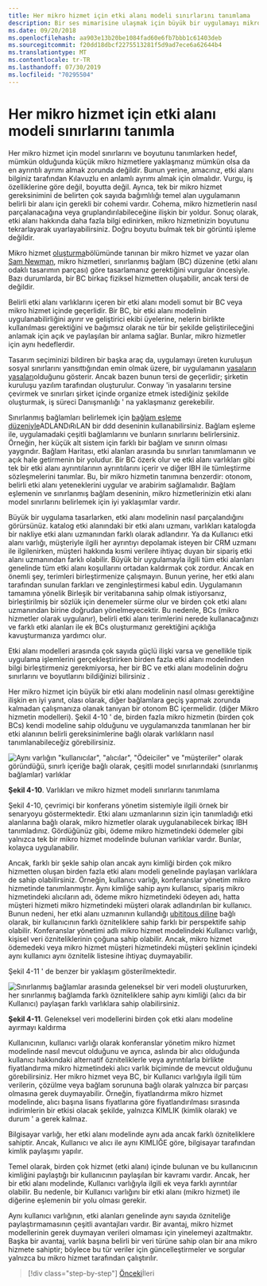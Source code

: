 ```yaml
---
title: Her mikro hizmet için etki alanı modeli sınırlarını tanımlama
description: Bir ses mimarisine ulaşmak için büyük bir uygulamayı mikro hizmetlere bölümlemenin özünü inceleyelim.
ms.date: 09/20/2018
ms.openlocfilehash: aa903e13b20be1084fad60e6fb7bbb1c61403deb
ms.sourcegitcommit: f20dd18dbcf2275513281f5d9ad7ece6a62644b4
ms.translationtype: MT
ms.contentlocale: tr-TR
ms.lasthandoff: 07/30/2019
ms.locfileid: "70295504"
---
```

# <a name="identify-domain-model-boundaries-for-each-microservice"></a>Her mikro hizmet için etki alanı modeli sınırlarını tanımla

Her mikro hizmet için model sınırlarını ve boyutunu tanımlarken hedef, mümkün olduğunda küçük mikro hizmetlere yaklaşmanız mümkün olsa da en ayrıntılı ayrımı almak zorunda değildir. Bunun yerine, amacınız, etki alanı bilginiz tarafından Kılavuzlu en anlamlı ayrımı almak için olmalıdır. Vurgu, iş özelliklerine göre değil, boyutta değil. Ayrıca, tek bir mikro hizmet gereksinimini de belirten çok sayıda bağımlılığı temel alan uygulamanın belirli bir alanı için gerekli bir cohemi vardır. Cohema, mikro hizmetlerin nasıl parçalanacağına veya gruplandırılabileceğine ilişkin bir yoldur. Sonuç olarak, etki alanı hakkında daha fazla bilgi edinirken, mikro hizmetinizin boyutunu tekrarlayarak uyarlayabilirsiniz. Doğru boyutu bulmak tek bir görüntü işleme değildir.

Mikro hizmet [oluşturma](https://samnewman.io/books/building_microservices/)bölümünde tanınan bir mikro hizmet ve yazar olan [Sam Newman](https://samnewman.io/), mikro hizmetleri, sınırlanmış bağlam (BC) düzenine (etki alanı odaklı tasarımın parçası) göre tasarlamanız gerektiğini vurgular öncesiyle. Bazı durumlarda, bir BC birkaç fiziksel hizmetten oluşabilir, ancak tersi de değildir.

Belirli etki alanı varlıklarını içeren bir etki alanı modeli somut bir BC veya mikro hizmet içinde geçerlidir. Bir BC, bir etki alanı modelinin uygulanabilirliğini ayırır ve geliştirici ekibi üyelerine, nelerin birlikte kullanılması gerektiğini ve bağımsız olarak ne tür bir şekilde geliştirileceğini anlamak için açık ve paylaşılan bir anlama sağlar. Bunlar, mikro hizmetler için aynı hedeflerdir.

Tasarım seçiminizi bildiren bir başka araç da, uygulamayı üreten kuruluşun sosyal sınırlarını yansıttığından emin olmak üzere, bir uygulamanın [yasaların yasaları](https://en.wikipedia.org/wiki/Conway%27s_law)olduğunu gösterir. Ancak bazen bunun tersi de geçerlidir; şirketin kuruluşu yazılım tarafından oluşturulur. Conway 'in yasalarını tersine çevirmek ve sınırları şirket içinde organize etmek istediğiniz şekilde oluşturmak, iş süreci Danışmanlığı ' na yaklaşmanız gerekebilir.

Sınırlanmış bağlamları belirlemek için [bağlam eşleme düzeniyle](https://www.infoq.com/articles/ddd-contextmapping)ADLANDıRıLAN bir ddd deseninin kullanabilirsiniz. Bağlam eşleme ile, uygulamadaki çeşitli bağlamlarını ve bunların sınırlarını belirlersiniz. Örneğin, her küçük alt sistem için farklı bir bağlam ve sınırın olması yaygındır. Bağlam Haritası, etki alanları arasında bu sınırları tanımlamanın ve açık hale getirmenin bir yoludur. Bir BC özerk olur ve etki alanı varlıkları gibi tek bir etki alanı ayrıntılarının ayrıntılarını içerir ve diğer IBH ile tümleştirme sözleşmelerini tanımlar. Bu, bir mikro hizmetin tanımına benzerdir: otonom, belirli etki alanı yeteneklerini uygular ve arabirim sağlamalıdır. Bağlam eşlemenin ve sınırlanmış bağlam deseninin, mikro hizmetlerinizin etki alanı model sınırlarını belirlemek için iyi yaklaşımlar vardır.

Büyük bir uygulama tasarlarken, etki alanı modelinin nasıl parçalandığını görürsünüz. katalog etki alanındaki bir etki alanı uzmanı, varlıkları katalogda bir nakliye etki alanı uzmanından farklı olarak adlandırır. Ya da Kullanıcı etki alanı varlığı, müşteriyle ilgili her ayrıntıyı depolamak isteyen bir CRM uzmanı ile ilgilenirken, müşteri hakkında kısmi verilere ihtiyaç duyan bir sipariş etki alanı uzmanından farklı olabilir. Büyük bir uygulamayla ilgili tüm etki alanları genelinde tüm etki alanı koşullarını ortadan kaldırmak çok zordur. Ancak en önemli şey, terimleri birleştirmenize çalışmayın. Bunun yerine, her etki alanı tarafından sunulan farkları ve zenginleştirmesi kabul edin. Uygulamanın tamamına yönelik Birleşik bir veritabanına sahip olmak istiyorsanız, birleştirilmiş bir sözlük için denemeler sürme olur ve birden çok etki alanı uzmanından birine doğrudan yönelmeyecektir. Bu nedenle, BCs (mikro hizmetler olarak uygulanır), belirli etki alanı terimlerini nerede kullanacağınızı ve farklı etki alanları ile ek BCs oluşturmanız gerektiğini açıklığa kavuşturmanıza yardımcı olur.

Etki alanı modelleri arasında çok sayıda güçlü ilişki varsa ve genellikle tipik uygulama işlemlerini gerçekleştirirken birden fazla etki alanı modelinden bilgi birleştirmeniz gerekmiyorsa, her bir BC ve etki alanı modelinin doğru sınırlarını ve boyutlarını bildiğinizi bilirsiniz .

Her mikro hizmet için büyük bir etki alanı modelinin nasıl olması gerektiğine ilişkin en iyi yanıt, olası olarak, diğer bağlamlara geçiş yapmak zorunda kalmadan çalışmanıza olanak tanıyan bir otonom BC içermelidir. (diğer Mikro hizmetin modelleri). Şekil 4-10 ' de, birden fazla mikro hizmetin (birden çok BCs) kendi modeline sahip olduğunu ve uygulamanızda tanımlanan her bir etki alanının belirli gereksinimlerine bağlı olarak varlıkların nasıl tanımlanabileceğiz görebilirsiniz.

![Aynı varlığın "kullanıcılar", "alıcılar", "Ödeiciler" ve "müşteriler" olarak göründüğü, sınırlı içeriğe bağlı olarak, çeşitli model sınırlarındaki (sınırlanmış bağlamlar) varlıklar](./media/image10.png)

**Şekil 4-10**. Varlıkları ve mikro hizmet modeli sınırlarını tanımlama

Şekil 4-10, çevrimiçi bir konferans yönetim sistemiyle ilgili örnek bir senaryoyu göstermektedir. Etki alanı uzmanlarının sizin için tanımladığı etki alanlarına bağlı olarak, mikro hizmetler olarak uygulanabilecek birkaç IBH tanımladınız. Gördüğünüz gibi, ödeme mikro hizmetindeki ödemeler gibi yalnızca tek bir mikro hizmet modelinde bulunan varlıklar vardır. Bunlar, kolayca uygulanabilir.

Ancak, farklı bir şekle sahip olan ancak aynı kimliği birden çok mikro hizmetten oluşan birden fazla etki alanı modeli genelinde paylaşan varlıklara de sahip olabilirsiniz. Örneğin, kullanıcı varlığı, konferanslar yönetim mikro hizmetinde tanımlanmıştır. Aynı kimliğe sahip aynı kullanıcı, sipariş mikro hizmetindeki alıcıların adı, ödeme mikro hizmetindeki ödeyen adı, hatta müşteri hizmeti mikro hizmetindeki müşteri olarak adlandırılan bir kullanıcı. Bunun nedeni, her etki alanı uzmanının kullandığı [ubititous diline](https://martinfowler.com/bliki/UbiquitousLanguage.html) bağlı olarak, bir kullanıcının farklı özniteliklere sahip farklı bir perspektife sahip olabilir. Konferanslar yönetimi adlı mikro hizmet modelindeki Kullanıcı varlığı, kişisel veri özniteliklerinin çoğuna sahip olabilir. Ancak, mikro hizmet ödemedeki veya mikro hizmet müşteri hizmetindeki müşteri şeklinin içindeki aynı kullanıcı aynı öznitelik listesine ihtiyaç duymayabilir.

Şekil 4-11 ' de benzer bir yaklaşım gösterilmektedir.

![Sınırlanmış bağlamlar arasında geleneksel bir veri modeli oluştururken, her sınırlanmış bağlamda farklı özniteliklere sahip aynı kimliği (alıcı da bir Kullanıcı) paylaşan farklı varlıklara sahip olabilirsiniz.](./media/image11.png)

**Şekil 4-11**. Geleneksel veri modellerini birden çok etki alanı modeline ayırmayı kaldırma

Kullanıcının, kullanıcı varlığı olarak konferanslar yönetim mikro hizmet modelinde nasıl mevcut olduğunu ve ayrıca, aslında bir alıcı olduğunda kullanıcı hakkındaki alternatif özniteliklerle veya ayrıntılarla birlikte fiyatlandırma mikro hizmetindeki alıcı varlık biçiminde de mevcut olduğunu görebilirsiniz. Her mikro hizmet veya BC, bir Kullanıcı varlığıyla ilgili tüm verilerin, çözülme veya bağlam sorununa bağlı olarak yalnızca bir parçası olmasına gerek duymayabilir. Örneğin, fiyatlandırma mikro hizmet modelinde, alıcı başına lisans fiyatlarına göre fiyatlandırılması sırasında indirimlerin bir etkisi olacak şekilde, yalnızca KIMLIK (kimlik olarak) ve durum ' a gerek kalmaz.

Bilgisayar varlığı, her etki alanı modelinde aynı ada ancak farklı özniteliklere sahiptir. Ancak, Kullanıcı ve alıcı ile aynı KIMLIĞE göre, bilgisayar tarafından kimlik paylaşımı yapılır.

Temel olarak, birden çok hizmet (etki alanı) içinde bulunan ve bu kullanıcının kimliğini paylaştığı bir kullanıcının paylaşılan bir kavramı vardır. Ancak, her bir etki alanı modelinde, Kullanıcı varlığıyla ilgili ek veya farklı ayrıntılar olabilir. Bu nedenle, bir Kullanıcı varlığını bir etki alanı (mikro hizmet) ile diğerine eşlemenin bir yolu olması gerekir.

Aynı kullanıcı varlığının, etki alanları genelinde aynı sayıda özniteliğe paylaştırmamasının çeşitli avantajları vardır. Bir avantaj, mikro hizmet modellerinin gerek duymayan verileri olmaması için yinelemeyi azaltmaktır. Başka bir avantaj, varlık başına belirli bir veri türüne sahip olan bir ana mikro hizmete sahiptir; böylece bu tür veriler için güncelleştirmeler ve sorgular yalnızca bu mikro hizmet tarafından çalıştırılır.

>[!div class="step-by-step"]
>[Önceki](distributed-data-management.md)İleri
>[](direct-client-to-microservice-communication-versus-the-api-gateway-pattern.md)
